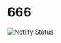 # 666
[![Netlify Status](https://api.netlify.com/api/v1/badges/e89fd1f2-cc6f-4477-86fe-d00bfd7e876c/deploy-status)](https://app.netlify.com/sites/inkrealm/deploys?branch=main)
 
